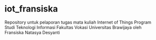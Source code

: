 # iot_fransiska
Repository untuk pelaporan tugas mata kuliah Internet of Things Program Studi Teknologi Informasi Fakultas Vokasi Universitas Brawijaya oleh Fransiska Natasya Desyanti 
